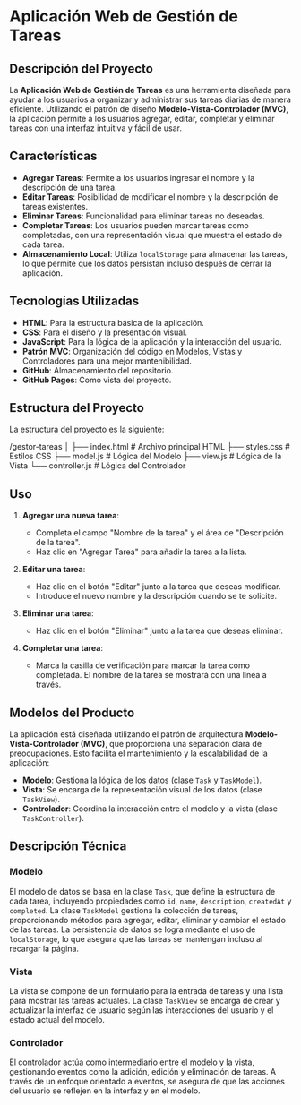 # Aplicación Web de Gestión de Tareas

## Descripción del Proyecto

La **Aplicación Web de Gestión de Tareas** es una herramienta diseñada para ayudar a los usuarios a organizar y administrar sus tareas diarias de manera eficiente. Utilizando el patrón de diseño **Modelo-Vista-Controlador (MVC)**, la aplicación permite a los usuarios agregar, editar, completar y eliminar tareas con una interfaz intuitiva y fácil de usar.

## Características

- **Agregar Tareas**: Permite a los usuarios ingresar el nombre y la descripción de una tarea.
- **Editar Tareas**: Posibilidad de modificar el nombre y la descripción de tareas existentes.
- **Eliminar Tareas**: Funcionalidad para eliminar tareas no deseadas.
- **Completar Tareas**: Los usuarios pueden marcar tareas como completadas, con una representación visual que muestra el estado de cada tarea.
- **Almacenamiento Local**: Utiliza `localStorage` para almacenar las tareas, lo que permite que los datos persistan incluso después de cerrar la aplicación.

## Tecnologías Utilizadas

- **HTML**: Para la estructura básica de la aplicación.
- **CSS**: Para el diseño y la presentación visual.
- **JavaScript**: Para la lógica de la aplicación y la interacción del usuario.
- **Patrón MVC**: Organización del código en Modelos, Vistas y Controladores para una mejor mantenibilidad.
- **GitHub**: Almacenamiento del repositorio.
- **GitHub Pages**: Como vista  del proyecto.

## Estructura del Proyecto

La estructura del proyecto es la siguiente:

/gestor-tareas │ ├── index.html # Archivo principal HTML ├── styles.css # Estilos CSS ├── model.js # Lógica del Modelo ├── view.js # Lógica de la Vista └── controller.js # Lógica del Controlador

## Uso

1. **Agregar una nueva tarea**:
   - Completa el campo "Nombre de la tarea" y el área de "Descripción de la tarea".
   - Haz clic en "Agregar Tarea" para añadir la tarea a la lista.

2. **Editar una tarea**:
   - Haz clic en el botón "Editar" junto a la tarea que deseas modificar.
   - Introduce el nuevo nombre y la descripción cuando se te solicite.

3. **Eliminar una tarea**:
   - Haz clic en el botón "Eliminar" junto a la tarea que deseas eliminar.

4. **Completar una tarea**:
   - Marca la casilla de verificación para marcar la tarea como completada. El nombre de la tarea se mostrará con una línea a través.

## Modelos del Producto

La aplicación está diseñada utilizando el patrón de arquitectura **Modelo-Vista-Controlador (MVC)**, que proporciona una separación clara de preocupaciones. Esto facilita el mantenimiento y la escalabilidad de la aplicación:

- **Modelo**: Gestiona la lógica de los datos (clase `Task` y `TaskModel`).
- **Vista**: Se encarga de la representación visual de los datos (clase `TaskView`).
- **Controlador**: Coordina la interacción entre el modelo y la vista (clase `TaskController`).

## Descripción Técnica

### Modelo

El modelo de datos se basa en la clase `Task`, que define la estructura de cada tarea, incluyendo propiedades como `id`, `name`, `description`, `createdAt` y `completed`. La clase `TaskModel` gestiona la colección de tareas, proporcionando métodos para agregar, editar, eliminar y cambiar el estado de las tareas. La persistencia de datos se logra mediante el uso de `localStorage`, lo que asegura que las tareas se mantengan incluso al recargar la página.

### Vista

La vista se compone de un formulario para la entrada de tareas y una lista para mostrar las tareas actuales. La clase `TaskView` se encarga de crear y actualizar la interfaz de usuario según las interacciones del usuario y el estado actual del modelo.

### Controlador

El controlador actúa como intermediario entre el modelo y la vista, gestionando eventos como la adición, edición y eliminación de tareas. A través de un enfoque orientado a eventos, se asegura de que las acciones del usuario se reflejen en la interfaz y en el modelo.


